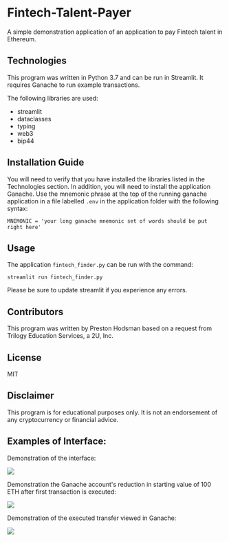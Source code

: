 # Fintech-Talent-Payer

A simple demonstration application of an application to pay Fintech talent in Ethereum.

## Technologies

This program was written in Python 3.7 and can be run in Streamlit. It requires Ganache to run example transactions.

The following libraries are used:

- streamlit
- dataclasses
- typing
- web3
- bip44

## Installation Guide

You will need to verify that you have installed the libraries listed in the Technologies section. In addition, you will need to install the application Ganache. Use the mnemonic phrase at the top of the running ganache application in a file labelled `.env` in the application folder with the following syntax:

```MNEMONIC = 'your long ganache mnemonic set of words should be put right here'```

## Usage

The application `fintech_finder.py` can be run with the command:

 `streamlit run fintech_finder.py`
 
Please be sure to update streamlit if you experience any errors.

## Contributors
This program was written by Preston Hodsman based on a request from Trilogy Education Services, a 2U, Inc.

## License
MIT

## Disclaimer

This program is for educational purposes only. It is not an endorsement of any cryptocurrency or financial advice.

## Examples of Interface:

Demonstration of the interface:

![](https://github.com/phodsman/Fintech-Talent-Payer/blob/main/Images/Screenshot%202022-02-13%20164213.png?raw=true)

Demonstration the Ganache account's reduction in starting value of 100 ETH after first transaction is executed:

![](https://github.com/phodsman/Fintech-Talent-Payer/blob/main/Images/Screenshot%202022-02-13%20164305.png?raw=true)

Demonstration of the executed transfer viewed in Ganache:

![](https://github.com/phodsman/Fintech-Talent-Payer/blob/main/Images/Screenshot%202022-02-13%20164350.png?raw=true)